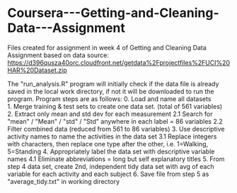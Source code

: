 # Coursera---Getting-and-Cleaning-Data---Assignment
Files created for assignment in week 4 of Getting and Cleaning Data
Assignment based on data source: https://d396qusza40orc.cloudfront.net/getdata%2Fprojectfiles%2FUCI%20HAR%20Dataset.zip

The "run_analysis.R" program will initially check if the data file is already saved in the local work directory, if not it will be downloaded to run the program.
Program steps are as follows:
0. Load and name all datasets
1. Merge training & test sets to create one data set. (total of 561 variables)
2. Extract only mean and std dev for each measurement 
2.1 Search for "mean" / "Mean" / "std" / "Std" anywhere in each label = 86 variables
2.2 Filter combined data (reduced from 561 to 86 variables)
3. Use descriptive activity names to name the activities in the data set
3.1 Replace integers with characters, then replace one type after the other, i.e. 1=Walking, 5=Standing
4. Appropriately label the data set with descriptive variable names
4.1 Eliminate abbreviations = long but self explanatory titles
5. From step 4 data set, create 2nd, independent tidy data set with avg of each variable for each activity and each subject
6. Save file from step 5 as "average_tidy.txt" in working directory
